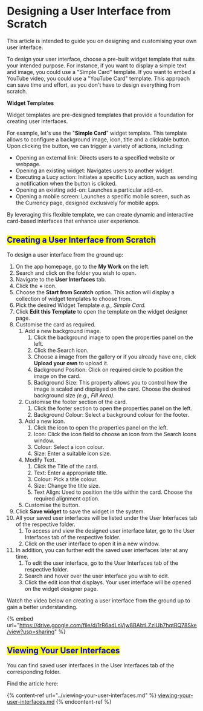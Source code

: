 # Designing a User Interface from Scratch

This article is intended to guide you on designing and customising your own user interface.

To design your user interface, choose a pre-built widget template that suits your intended purpose. For instance, if you want to display a simple text and image, you could use a "Simple Card" template. If you want to embed a YouTube video, you could use a "YouTube Card" template. This approach can save time and effort, as you don't have to design everything from scratch.

**Widget Templates**

Widget templates are pre-designed templates that provide a foundation for creating user interfaces.&#x20;

For example, let's use the "**Simple Card**" widget template. This template allows to configure a background image, icon, title and a clickable button. Upon clicking the button, we can trigger a variety of actions, including:

* Opening an external link: Directs users to a specified website or webpage.&#x20;
* Opening an existing widget: Navigates users to another widget.&#x20;
* Executing a Lucy action: Initiates a specific Lucy action, such as sending a notification when the button is clicked.
* Opening an existing add-on: Launches a particular add-on.
* Opening a mobile screen: Launches a specific mobile screen, such as the Currency page, designed exclusively for mobile apps.

By leveraging this flexible template, we can create dynamic and interactive card-based interfaces that enhance user experience.

## <mark style="color:blue;">Creating a User Interface from Scratch</mark>

To design a user interface from the ground up:

1. On the app homepage, go to the **My Work** on the left.
2. Search and click on the folder you wish to open.
3. Navigate to the **User Interfaces** tab.
4. Click the **+** icon.
5. Choose the **Start from Scratch** option. This action will display a collection of widget templates to choose from.
6. Pick the desired Widget Template _e.g., Simple Card._
7. Click **Edit this Template** to open the template on the widget designer page.
8. Customise the card as required.
   1. Add a new background image.
      1. Click the background image to open the properties panel on the left.
      2. Click the Search icon.
      3. Choose a image from the gallery or if you already have one, click **Upload your own** to upload it.
      4. Background Position: Click on required circle to position the image on the card.
      5. Background Size: This property allows you to control how the image is scaled and displayed on the card. Choose the desired background size _(e.g., Fill Area)._
   2. Customise the footer section of the card.
      1. Click the footer section to open the properties panel on the left.
      2. Background Colour: Select a background colour for the footer.
   3. Add a new icon.
      1. Click the icon to open the properties panel on the left.
      2. Icon: Click the icon field to choose an icon from the Search Icons window.
      3. Colour: Select a icon colour.
      4. Size: Enter a suitable icon size.
   4. Modify Text.
      1. Click the Title of the card.
      2. Text: Enter a appropriate title.
      3. Colour: Pick a title colour.
      4. Size: Change the title size.
      5. Text Align: Used to position the title within the card. Choose the required alignment option.
   5. Customise the button.
9. Click **Save widget** to save the widget in the system.
10. All your saved user interfaces will be listed under the User Interfaces tab of the respective folder.
    1. To access and view the designed user interface later, go to the User Interfaces tab of the respective folder.
    2. Click on the user interface to open it in a new window.
11. In addition, you can further edit the saved user interfaces later at any time.
    1. To edit the user interface, go to the User Interfaces tab of the respective folder.
    2. Search and hover over the user interface you wish to edit.
    3. Click the edit icon that displays. Your user interface will be opened on the widget designer page.



Watch the video below on creating a user interface from the ground up to gain a better understanding.

{% embed url="https://drive.google.com/file/d/1rR6adLnVjw8BAbtLZzIUb7hqtRQ78Ske/view?usp=sharing" %}

## <mark style="color:blue;">Viewing Your User Interfaces</mark>

You can find saved user interfaces in the User Interfaces tab of the corresponding folder.

Find the article here:

{% content-ref url="../viewing-your-user-interfaces.md" %}
[viewing-your-user-interfaces.md](../viewing-your-user-interfaces.md)
{% endcontent-ref %}

